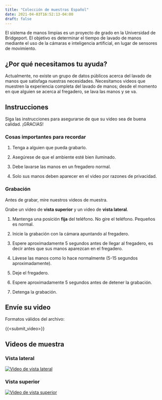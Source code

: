 ```yaml
---
title: "Colección de muestras Español"
date: 2021-04-03T16:52:13-04:00
draft: false
---
```


El sistema de manos limpias es un proyecto de grado en la Universidad de Bridgeport. El objetivo es
determinar el tiempo de lavado de manos mediante el uso de la cámaras e inteligencia artificial, en lugar de sensores de movimiento.

## ¿Por qué necesitamos tu ayuda?

Actualmente, no existe un grupo de datos públicos acerca del lavado de manos que satisfaga nuestras necesidades. Necesitamos videos que muestren la experiencia completa del lavado de manos; desde el momento en que alguien se acerca al fregadero, se lava las manos y se va.

## Instrucciones

Siga las instrucciones para asegurarse de que su video sea de buena calidad. ¡GRACIAS!

### Cosas importantes para recordar

1. Tenga a alguien que pueda grabarlo.

2. Asegúrese de que el ambiente esté bien iluminado.

3. Debe lavarse las manos en un fregadero normal.

4. Solo sus manos deben aparecer en el video por razones de privacidad.

### Grabación

Antes de grabar, mire nuestros videos de muestra.

Grabe un video de **vista superior** y un video de **vista lateral**.

1. Mantenga una posición **fija** del teléfono. No gire el teléfono. Pequeños es normal.

2. Inicie la grabación con la cámara apuntando al fregadero.

3. Espere aproximadamente 5 segundos antes de llegar al fregadero, es decir antes que sus manos aparezcan
en el fregadero.

4. Lávese las manos como lo hace normalmente (5-15 segundos aproximadamente).

5. Deje el fregadero.

6. Espere aproximadamente 5 segundos antes de detener la grabación.

7. Detenga la grabación.

## Envíe su video

Formatos válidos del archivo:

{{<submit_video>}}

## Videos de muestra

### Vista lateral

[![Video de vista lateral](http://img.youtube.com/vi/LLWRaJ2W0VY/0.jpg)](https://www.youtube.com/watch?v=LLWRaJ2W0VY "Ejemplo de video de vista lateral")

### Vista superior

[![Video de vista superior](http://img.youtube.com/vi/kCcQZ4bP31A/0.jpg)](https://www.youtube.com/watch?v=kCcQZ4bP31A "Ejemplo de video de vista superior")
